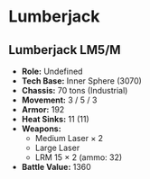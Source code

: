# Lumberjack
## Lumberjack LM5/M
- **Role:** Undefined
- **Tech Base:** Inner Sphere (3070)
- **Chassis:** 70 tons (Industrial)
- **Movement:** 3 / 5 / 3
- **Armor:** 192
- **Heat Sinks:** 11 (11)
- **Weapons:**
  - Medium Laser × 2
  - Large Laser
  - LRM 15 × 2 (ammo: 32)
- **Battle Value:** 1360

